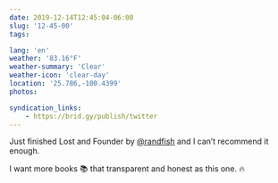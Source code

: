 ```yaml
---
date: 2019-12-14T12:45:04-06:00
slug: '12-45-00'
tags:

lang: 'en'
weather: '83.16°F'
weather-summary: 'Clear'
weather-icon: 'clear-day'
location: '25.786,-100.4399'
photos:

syndication_links:
    - https://brid.gy/publish/twitter
---
```

Just finished Lost and Founder by <a href="https://twitter.com/@randfish">@randfish</a> and I can’t recommend it enough. 

I want more books 📚 that transparent and honest as this one. 🔥